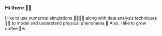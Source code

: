 ### Hi there 👋🏽
I like to use numerical simulations 👨🏽‍💻👾 along with data analysis techniques 🤖🧠 to model and understand physical phenomena 🔭
Also, I like to grow coffee 🌱☕️.
<!--
**leonelardilap/leonelardilap** is a ✨ _special_ ✨ repository because its `README.md` (this file) appears on your GitHub profile.

Here are some ideas to get you started:
- 👋 🧠
-  Hi there
- 🔭 I’m currently working on ...
- 🌱 I’m currently learning ...
- 👯 I’m looking to collaborate on ...
- 🤔 I’m looking for help with ...
- 💬 Ask me about ...
- 📫 How to reach me: leonelardilap@gmail.com
- ⚡ Fun fact: I grow coffee ☕️
-->
